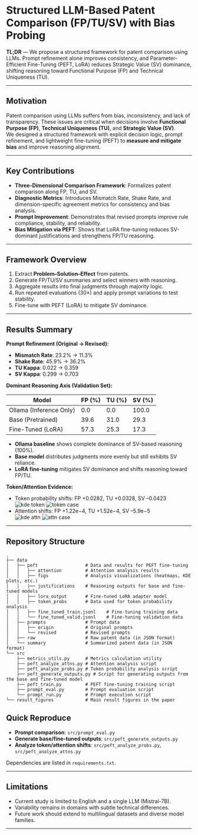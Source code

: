 # Structured LLM-Based Patent Comparison (FP/TU/SV) with Bias Probing

**TL;DR** — We propose a structured framework for patent comparison using LLMs. Prompt refinement alone improves consistency, and Parameter-Efficient Fine-Tuning (PEFT, LoRA) reduces Strategic Value (SV) dominance, shifting reasoning toward Functional Purpose (FP) and Technical Uniqueness (TU).

---

## Motivation
Patent comparison using LLMs suffers from bias, inconsistency, and lack of transparency. These issues are critical when decisions involve **Functional Purpose (FP)**, **Technical Uniqueness (TU)**, and **Strategic Value (SV)**.  
We designed a structured framework with explicit decision logic, prompt refinement, and lightweight fine-tuning (PEFT) to **measure and mitigate bias** and improve reasoning alignment.

---

## Key Contributions
- **Three-Dimensional Comparison Framework**: Formalizes patent comparison along FP, TU, and SV.
- **Diagnostic Metrics**: Introduces Mismatch Rate, Shake Rate, and dimension-specific agreement metrics for consistency and bias analysis.
- **Prompt Improvement**: Demonstrates that revised prompts improve rule compliance, stability, and reliability.
- **Bias Mitigation via PEFT**: Shows that LoRA fine-tuning reduces SV-dominant justifications and strengthens FP/TU reasoning.

---

## Framework Overview
1. Extract **Problem–Solution–Effect** from patents.
2. Generate FP/TU/SV summaries and select winners with reasoning.
3. Aggregate results into final judgments through majority logic.
4. Run repeated evaluations (30×) and apply prompt variations to test stability.
5. Fine-tune with PEFT (LoRA) to mitigate SV dominance.

---

## Results Summary

**Prompt Refinement (Original → Revised):**
- **Mismatch Rate**: 23.2% → 11.3%  
- **Shake Rate**: 45.9% → 36.2%  
- **TU Kappa**: 0.022 → 0.359  
- **SV Kappa**: 0.299 → 0.703  

**Dominant Reasoning Axis (Validation Set):**

| Model                   | FP (%) | TU (%) | SV (%) |
|--------------------------|--------|--------|--------|
| Ollama (Inference Only) | 0.0    | 0.0    | 100.0  |
| Base (Pretrained)       | 39.6   | 31.0   | 29.3   |
| Fine-Tuned (LoRA)       | 57.3   | 25.3   | 17.3   |

- **Ollama baseline** shows complete dominance of SV-based reasoning (100%).  
- **Base model** distributes judgments more evenly but still exhibits SV reliance.  
- **LoRA fine-tuning** mitigates SV dominance and shifts reasoning toward FP/TU.

**Token/Attention Evidence:**
- Token probability shifts: FP +0.0282, TU +0.0328, SV –0.0423 
![kde token](/result_figures/Figure4.png) 
![token case ](/result_figures/Figure5.png) 
- Attention shifts: FP +1.22e−4, TU +1.52e−4, SV –5.9e−5  
![kde attn](/result_figures/Figure6.png) 
![attn case ](/result_figures/Figure7.png) 

---

## Repository Structure

```
.
├── data
│   ├── peft                  # Data and results for PEFT fine-tuning
│   │   ├── attention         # Attention analysis results
│   │   ├── figs              # Analysis visualizations (heatmaps, KDE plots, etc.)
│   │   ├── justifications    # Reasoning outputs for base and fine-tuned models
│   │   ├── lora_output       # Fine-tuned LoRA adapter model
│   │   ├── token_probs       # Data used for token probability analysis
│   │   ├── fine_tuned_train.jsonl    # Fine-tuning training data
│   │   └── fine_tuned_valid.jsonl    # Fine-tuning validation data
│   ├── prompts               # Prompt data
│   │   ├── origin            # Original prompts
│   │   └── revised           # Revised prompts
│   ├── raw                   # Raw patent data (in JSON format)
│   └── summary               # Summarized patent data (in JSON format)
└── src
    ├── metrics_utils.py      # Metrics calculation utility
    ├── peft_analyze_attns.py # Attention analysis script
    ├── peft_analyze_probs.py # Token probability analysis script
    ├── peft_generate_outputs.py # Script for generating outputs from the base and fine-tuned model
    ├── peft_train.py         # PEFT fine-tuning training script
    ├── prompt_eval.py        # Prompt evaluation script
    └── prompt_run.py         # Prompt execution script
└── result_figures            # Main result figures in the paper

```

## Quick Reproduce
- **Prompt comparison**: `src/prompt_eval.py`  
- **Generate base/fine-tuned outputs**: `src/peft_generate_outputs.py`  
- **Analyze token/attention shifts**: `src/peft_analyze_probs.py`, `src/peft_analyze_attns.py`  

Dependencies are listed in `requirements.txt`.

---

## Limitations
- Current study is limited to English and a single LLM (Mistral-7B).
- Variability remains in domains with subtle technical differences.
- Future work should extend to multilingual datasets and diverse model families.

---